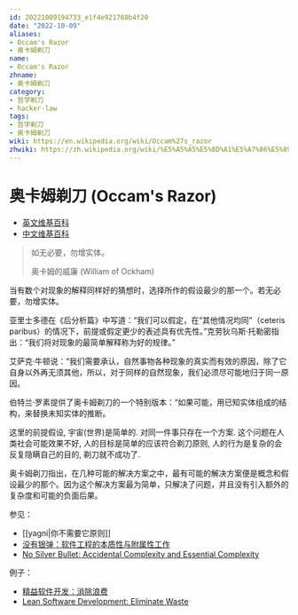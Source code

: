 ```yaml
---
id: 20221009194733_e1f4e921760b4f20
date: "2022-10-09"
aliases:
- Occam's Razor
- 奥卡姆剃刀
name:
- Occam's Razor
zhname:
- 奥卡姆剃刀
category:
- 哲学剃刀
- hacker-law
tags:
- 哲学剃刀
- 奥卡姆剃刀
wiki: https://en.wikipedia.org/wiki/Occam%27s_razor
zhwiki: https://zh.wikipedia.org/wiki/%E5%A5%A5%E5%8D%A1%E5%A7%86%E5%89%83%E5%88%80
---
```


# 奥卡姆剃刀 (Occam's Razor)


- [英文维基百科](https://en.wikipedia.org/wiki/Occam's_razor)
- [中文维基百科](https://zh.wikipedia.org/wiki/%E5%A5%A5%E5%8D%A1%E5%A7%86%E5%89%83%E5%88%80)

> 如无必要，勿增实体。
>
> 奥卡姆的威廉 (William of Ockham)

当有数个对现象的解释同样好的猜想时，选择所作的假设最少的那一个。若无必要，勿增实体。

亚里士多德在《后分析篇》中写道：“我们可以假定，在“其他情况均同”（ceteris paribus）的情况下，前提或假定更少的表述具有优先性。”克劳狄乌斯·托勒密指出：“我们将对现象的最简单解释称为好的规律。”

艾萨克·牛顿说：“我们需要承认，自然事物各种现象的真实而有效的原因，除了它自身以外再无须其他，所以，对于同样的自然现象，我们必须尽可能地归于同一原因。

伯特兰·罗素提供了奥卡姆剃刀的一个特别版本：“如果可能，用已知实体组成的结构，来替换未知实体的推断。

这里的前提假设, 宇宙(世界)是简单的. 对同一件事只存在一个方案. 这个问题在人类社会可能效果不好, 人的目标是简单的应该符合剃刀原则, 人的行为是复杂的会反复隐瞒自己的目的, 剃刀就不成功了.

奥卡姆剃刀指出，在几种可能的解决方案之中，最有可能的解决方案便是概念和假设最少的那个。因为这个解决方案最为简单，只解决了问题，并且没有引入额外的复杂度和可能的负面后果。

参见：

- [[yagni|你不需要它原则]]
- [没有银弹：软件工程的本质性与附属性工作](https://zh.wikipedia.org/wiki/%E6%B2%A1%E6%9C%89%E9%93%B6%E5%BC%B9)
- [No Silver Bullet: Accidental Complexity and Essential Complexity](https://en.wikipedia.org/wiki/No_Silver_Bullet)

例子：

- [精益软件开发：消除浪费](https://zh.wikipedia.org/wiki/%E7%B2%BE%E7%9B%8A%E8%BD%AF%E4%BB%B6%E5%BC%80%E5%8F%91#%E6%B6%88%E9%99%A4%E6%B5%AA%E8%B4%B9)
- [Lean Software Development: Eliminate Waste](https://en.wikipedia.org/wiki/Lean_software_development#Eliminate_waste)